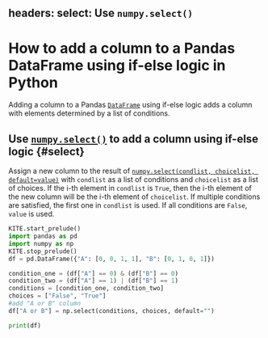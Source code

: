 headers:
    select: Use `numpy.select()`
---
# How to add a column to a Pandas DataFrame using if-else logic in Python
Adding a column to a Pandas [`DataFrame`](kite-sym:pandas.DataFrame) using if-else logic adds a column with elements determined by a list of conditions.

## Use [`numpy.select()`](kite-sym:numpy.select) to add a column using if-else logic {#select}
Assign a new column to the result of [`numpy.select(condlist, choicelist, default=value)`](kite-sym:numpy.select) with `condlist` as a list of conditions and `choicelist` as a list of choices. If the i-th element in `condlist` is `True`, then the i-th element of the new column will be the i-th element of `choicelist`. If multiple conditions are satisfied, the first one in `condlist` is used. If all conditions are `False`, `value` is used.
```python
KITE.start_prelude()
import pandas as pd
import numpy as np
KITE.stop_prelude()
df = pd.DataFrame({"A": [0, 0, 1, 1], "B": [0, 1, 0, 1]})

condition_one = (df["A"] == 0) & (df["B"] == 0)
condition_two = (df["A"] == 1) | (df["B"] == 1)
conditions = [condition_one, condition_two]
choices = ["False", "True"]
#add "A or B" column
df["A or B"] = np.select(conditions, choices, default="")

print(df)
```
